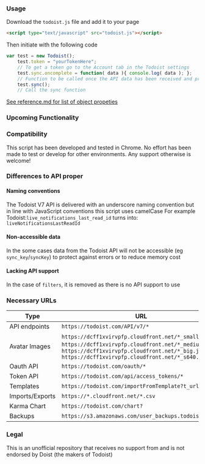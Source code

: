 ### Usage

Download the `todoist.js` file and add it to your page
```html
<script type="text/javascript" src="todoist.js"></script>
```
Then initiate with the following code
```javascript
var test = new Todoist();
	test.token = "yourTokenHere";
	// To get a token go to the Account tab in the Todoist settings
	test.sync.oncomplete = function( data ){ console.log( data ); };
	// Function to be called once the API data has been received and processed
	test.sync();
	// Call the sync function
```

[See reference.md for list of object propeties](refernce.md)

### Upcoming Functionality

### Compatibility

This script has been developed and tested in Chrome. No effort has been made to test or develop for other environments. Any support otherwise is welcome!

### Differences to API proper

#### Naming conventions

The Todoist V7 API is delivered with an underscore naming convention  but in line with JavaScript conventions this script uses camelCase
For example Todoist:`live_notifications_last_read_id` turns into: `liveNotificationsLastReadId`

<!-- But it is possible to change this with the `.toConvention( string )` method. passing one of the following:

* `CamelCase` or `CC`
* `camelCase` or `cC`
* `_` or `underscore`
* `lowercase`
* `UPPERCASE` -->

#### Non-accessible data

In the some cases data from the Todoist API will not be accessible (eg `sync_key`/`syncKey`) to protect against errors or to reduce memory cost

#### Lacking API support

In the case of `filters`, it is removed as there is no API support to use

### Necessary URLs

Type | URL
--- | ---
API endpoints | `https://todoist.com/API/v7/*`
Avatar Images | `https://dcff1xvirvpfp.cloudfront.net/*_small.jpg`, `https://dcff1xvirvpfp.cloudfront.net/*_medium.jpg`, `https://dcff1xvirvpfp.cloudfront.net/*_big.jpg` `https://dcff1xvirvpfp.cloudfront.net/*_s640.jpg`
Oauth API | `https://todoist.com/oauth/*`
Token API | `https://todoist.com/api/access_tokens/*`
Templates | `https://todoist.com/importFromTemplate?t_url=*`
Imports/Exports | `https://*.cloudfront.net/*.csv`
Karma Chart | `https://todoist.com/chart?`
Backups | `https://s3.amazonaws.com/user_backups.todoist.com/*`

### Legal

 This is an unofficial repository that receives no support from and is not endorsed by Doist (the makers of Todoist)
